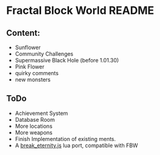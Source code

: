 # Fractal Block World README

## Content:

- Sunflower
- Community Challenges
- Supermassive Black Hole (before 1.01.30)
- Pink Flower
- quirky comments
- new monsters

## ToDo 
- Achievement System
- Database Room
- More locations
- More weapons
- Finish Implementation of existing ments.
- A [break_eternity.js](https://github.com/Patashu/break_eternity.js/) lua port, compatible with FBW